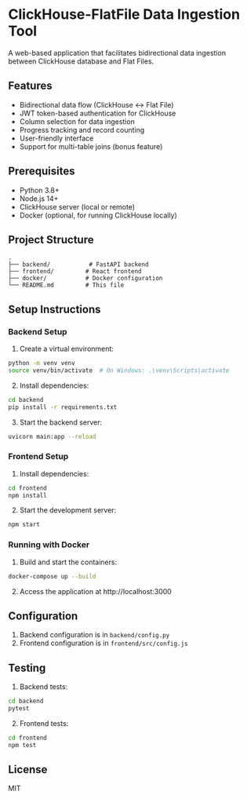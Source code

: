 # ClickHouse-FlatFile Data Ingestion Tool

A web-based application that facilitates bidirectional data ingestion between ClickHouse database and Flat Files.

## Features

- Bidirectional data flow (ClickHouse ↔ Flat File)
- JWT token-based authentication for ClickHouse
- Column selection for data ingestion
- Progress tracking and record counting
- User-friendly interface
- Support for multi-table joins (bonus feature)

## Prerequisites

- Python 3.8+
- Node.js 14+
- ClickHouse server (local or remote)
- Docker (optional, for running ClickHouse locally)

## Project Structure

```
.
├── backend/           # FastAPI backend
├── frontend/         # React frontend
├── docker/           # Docker configuration
└── README.md         # This file
```

## Setup Instructions

### Backend Setup

1. Create a virtual environment:
```bash
python -m venv venv
source venv/bin/activate  # On Windows: .\venv\Scripts\activate
```

2. Install dependencies:
```bash
cd backend
pip install -r requirements.txt
```

3. Start the backend server:
```bash
uvicorn main:app --reload
```

### Frontend Setup

1. Install dependencies:
```bash
cd frontend
npm install
```

2. Start the development server:
```bash
npm start
```

### Running with Docker

1. Build and start the containers:
```bash
docker-compose up --build
```

2. Access the application at http://localhost:3000

## Configuration

1. Backend configuration is in `backend/config.py`
2. Frontend configuration is in `frontend/src/config.js`

## Testing

1. Backend tests:
```bash
cd backend
pytest
```

2. Frontend tests:
```bash
cd frontend
npm test
```

## License

MIT 